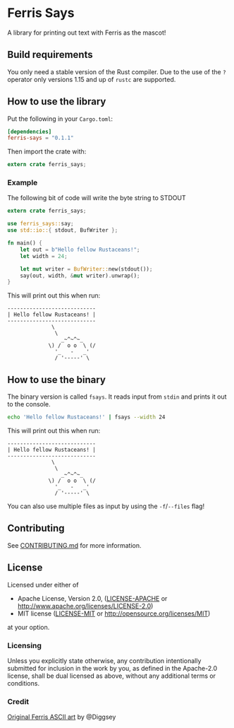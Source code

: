 # Ferris Says

A library for printing out text with Ferris as the mascot!

## Build requirements

You only need a stable version of the Rust compiler. Due to the use of the `?`
operator only versions 1.15 and up of `rustc` are supported.

## How to use the library

Put the following in your `Cargo.toml`:

```toml
[dependencies]
ferris-says = "0.1.1"
```

Then import the crate with:

```rust
extern crate ferris_says;
```

### Example

The following bit of code will write the byte string to STDOUT

```rust
extern crate ferris_says;

use ferris_says::say;
use std::io::{ stdout, BufWriter };

fn main() {
    let out = b"Hello fellow Rustaceans!";
    let width = 24;

    let mut writer = BufWriter::new(stdout());
    say(out, width, &mut writer).unwrap();
}
```

This will print out this when run:

```plain
----------------------------
| Hello fellow Rustaceans! |
----------------------------
              \
               \
                 _~^~^~_
             \) /  o o  \ (/
               '_   -   _'
               / '-----' \
```

## How to use the binary

The binary version is called `fsays`. It reads input from `stdin` and prints it
out to the console.

```bash
echo 'Hello fellow Rustaceans!' | fsays --width 24
```

This will print out this when run:

```plain
----------------------------
| Hello fellow Rustaceans! |
----------------------------
              \
               \
                 _~^~^~_
             \) /  o o  \ (/
               '_   -   _'
               / '-----' \
```

You can also use multiple files as input by using the `-f`/`--files` flag!

## Contributing
See [CONTRIBUTING.md](CONTRIBUTING.md) for more information.

## License

Licensed under either of

 * Apache License, Version 2.0, ([LICENSE-APACHE](LICENSE-APACHE) or http://www.apache.org/licenses/LICENSE-2.0)
 * MIT license ([LICENSE-MIT](LICENSE-MIT) or http://opensource.org/licenses/MIT)

at your option.

### Licensing

Unless you explicitly state otherwise, any contribution intentionally submitted
for inclusion in the work by you, as defined in the Apache-2.0 license, shall be
dual licensed as above, without any additional terms or conditions.

### Credit
[Original Ferris ASCII art](https://www.reddit.com/r/rust/comments/52vb6y/animated_ferris_the_rustacean/d7phkyh/) by @Diggsey
